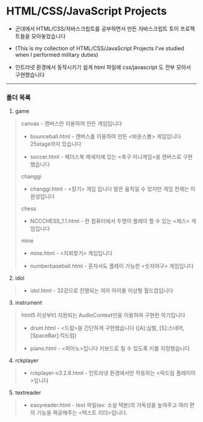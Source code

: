 # HTML/CSS/JavaScript Projects
+ 군대에서 HTML/CSS/자바스크립트를 공부하면서 만든 자바스크립트 토이 프로젝트들을 모아놓았습니다

+ (This is my collection of HTML/CSS/JavaScript Projects I've studied when I performed military duties)

+ 인트라넷 환경에서 동작시키기 쉽게 html 파일에 css/javascript 도 전부 모아서 구현했습니다
---
### 폴더 목록
1. game
> canvas - 캔버스만 이용하여 만든 게임입니다
>
> + bounceball.html - 캔버스를 이용하여 만든 <바운스볼> 게임입니다 25stage까지 있습니다
>
> + soccer.html - 페이스북 메세지에 있는 <축구 미니게임>을 캔버스로 구현했습니다
>
> changgi
>
> + changgi.html - <장기> 게임 입니다 말은 움직일 수 있지만 게임 전체는 미완성입니다
>
> chess
>
> + NCCCHESS_1.1.html - 한 컴퓨터에서 두명이 플레이 할 수 있는 <체스> 게임입니다
>
> mine
>
> + mine.html - <지뢰찾기> 게임입니다
>
> + numberbaseball.html - 혼자서도 플레이 가능한 <숫자야구> 게임입니다
>
2. idol
> + idol.html - 32강으로 진행되는 여자 아이돌 이상형 월드컵입니다
3. instrument
> html5 이상부터 지원되는 AudioContext만을 이용하여 구현한 악기입니다
>
> + drum.html - <드럼>을 간단하게 구현했습니다 ([A]:심벌, [S]:스네어, [SpaceBar]:킥드럼)
>
> + piano.html - <피아노>입니다 키보드로 칠 수 있도록 키를 지정했습니다
>
4. rckplayer
> + rckplayer-v3.2.8.html - 인트라넷 환경에서만 작동하는 <락드림 플레이어>입니다
5. textreader
> + easyreader.html - text 파일(ex: 소설 텍본)의 가독성을 높여주고 여러 편의 기능을 제공해주는 <텍스트 리더>입니다.